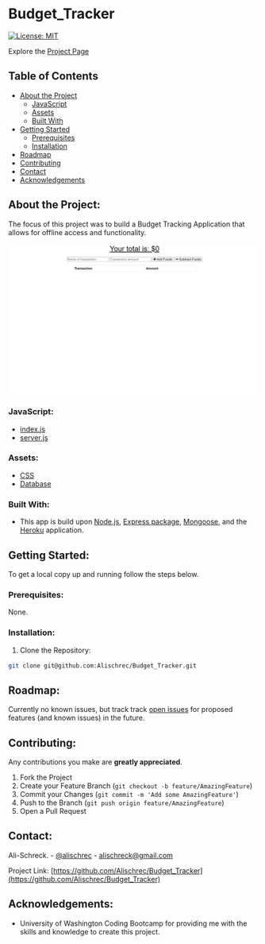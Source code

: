 # Budget_Tracker

[![License: MIT](https://img.shields.io/badge/License-MIT-yellow.svg)](https://opensource.org/licenses/MIT)

Explore the [Project Page](https://github.com/Alischrec/Budget_Tracker)

## Table of Contents

* [About the Project](#about-the-project)
  * [JavaScript](#JavaScript)
  * [Assets](#Assets)
  * [Built With](#built-with)
* [Getting Started](#getting-started)
  * [Prerequisites](#prerequisites)
  * [Installation](#installation)
* [Roadmap](#roadmap)
* [Contributing](#contributing)
* [Contact](#contact)
* [Acknowledgements](#acknowledgements)

## About the Project:
The focus of this project was to build a Budget Tracking Application that allows for offline access and functionality.

![Project Gif](gif.gif)

### JavaScript:
* [index.js](https://github.com/Alischrec/Budget_Tracker/tree/main/public/index.js)
* [server.js](https://github.com/Alischrec/Budget_Tracker/blob/main/server.js)

### Assets:
* [CSS](https://github.com/Alischrec/Budget_Tracker/tree/main/public/styles.css)
* [Database](https://github.com/Alischrec/Budget_Tracker/tree/main/public/db.js)

### Built With:
* This app is build upon [Node.js](https://nodejs.org/en/), [Express package](https://expressjs.com/), [Mongoose](https://www.mongodb.com/cloud/atlas), and the [Heroku](https://dashboard.heroku.com/apps) application.

## Getting Started:
To get a local copy up and running follow the steps below.

### Prerequisites:
None.

### Installation:
1. Clone the Repository:
```sh
git clone git@github.com:Alischrec/Budget_Tracker.git
```

## Roadmap:
Currently no known issues, but track track [open issues](https://github.com/Alischrec/Budget_Tracker/issues ) for proposed features (and known issues) in the future.


## Contributing:
Any contributions you make are **greatly appreciated**.

1. Fork the Project
2. Create your Feature Branch (`git checkout -b feature/AmazingFeature`)
3. Commit your Changes (`git commit -m 'Add some AmazingFeature'`)
4. Push to the Branch (`git push origin feature/AmazingFeature`)
5. Open a Pull Request

## Contact:
Ali-Schreck. - [@alischrec](https://www.instagram.com/alischrec) - alischreck@gmail.com

Project Link: [https://github.com/Alischrec/Budget_Tracker](https://github.com/Alischrec/Budget_Tracker)

## Acknowledgements: 
* University of Washington Coding Bootcamp for providing me with the skills and knowledge to create this project. 
